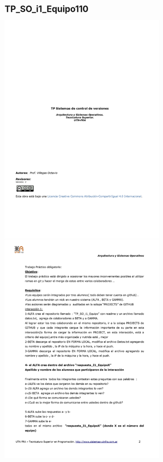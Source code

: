 # TP_SO_i1_Equipo110

![](https://github.com/pacugliari/TP_SO_i1_Equipo110/blob/main/enunciado/2021%20TP%201%20Grupal%20%20Sistemas%20de%20control%20de%20versiones(colaborador)_page-0001.jpg)
![](https://github.com/pacugliari/TP_SO_i1_Equipo110/blob/main/enunciado/2021%20TP%201%20Grupal%20%20Sistemas%20de%20control%20de%20versiones(colaborador)_page-0002.jpg)
